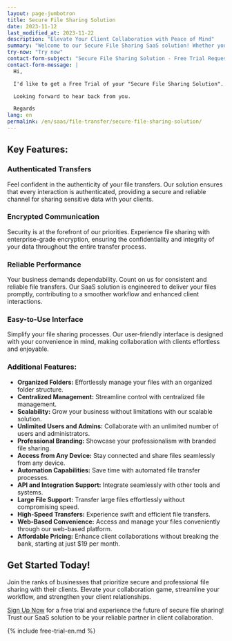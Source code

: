 ```yaml
---
layout: page-jumbotron
title: Secure File Sharing Solution
date: 2023-11-12
last_modified_at: 2023-11-22
description: "Elevate Your Client Collaboration with Peace of Mind"
summary: "Welcome to our Secure File Sharing SaaS solution! Whether you are a solo professional or part of a medium-sized organization, we recognize the crucial need for secure and efficient file transfers with your clients. Our platform has been meticulously crafted to empower your business with a seamless and secure file sharing experience."
try-now: "Try now"
contact-form-subject: "Secure File Sharing Solution - Free Trial Request"
contact-form-message: |
  Hi,

  I'd like to get a Free Trial of your "Secure File Sharing Solution".

  Looking forward to hear back from you.

  Regards
lang: en
permalink: /en/saas/file-transfer/secure-file-sharing-solution/
---
```

## Key Features:

### Authenticated Transfers
Feel confident in the authenticity of your file transfers. Our solution ensures that every interaction is authenticated, providing a secure and reliable channel for sharing sensitive data with your clients.

### Encrypted Communication
Security is at the forefront of our priorities. Experience file sharing with enterprise-grade encryption, ensuring the confidentiality and integrity of your data throughout the entire transfer process.

### Reliable Performance
Your business demands dependability. Count on us for consistent and reliable file transfers. Our SaaS solution is engineered to deliver your files promptly, contributing to a smoother workflow and enhanced client interactions.

### Easy-to-Use Interface
Simplify your file sharing processes. Our user-friendly interface is designed with your convenience in mind, making collaboration with clients effortless and enjoyable.

### Additional Features:

- **Organized Folders:** Effortlessly manage your files with an organized folder structure.
- **Centralized Management:** Streamline control with centralized file management.
- **Scalability:** Grow your business without limitations with our scalable solution.
- **Unlimited Users and Admins:** Collaborate with an unlimited number of users and administrators.
- **Professional Branding:** Showcase your professionalism with branded file sharing.
- **Access from Any Device:** Stay connected and share files seamlessly from any device.
- **Automation Capabilities:** Save time with automated file transfer processes.
- **API and Integration Support:** Integrate seamlessly with other tools and systems.
- **Large File Support:** Transfer large files effortlessly without compromising speed.
- **High-Speed Transfers:** Experience swift and efficient file transfers.
- **Web-Based Convenience:** Access and manage your files conveniently through our web-based platform.
- **Affordable Pricing:** Enhance client collaborations without breaking the bank, starting at just $19 per month.

## Get Started Today!

Join the ranks of businesses that prioritize secure and professional file sharing with their clients. Elevate your collaboration game, streamline your workflow, and strengthen your client relationships.

[Sign Up Now](#start-your-free-trial) for a free trial and experience the future of secure file sharing! Trust our SaaS solution to be your reliable partner in client collaboration.

{% include free-trial-en.md %}
